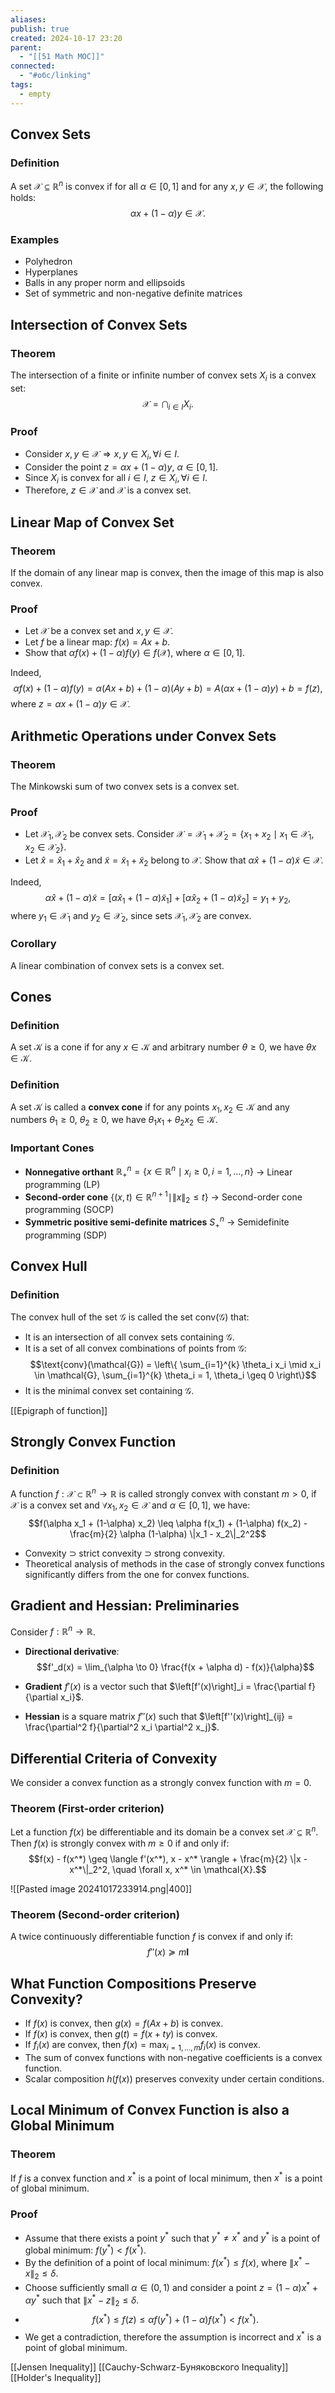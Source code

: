 ```yaml
---
aliases: 
publish: true
created: 2024-10-17 23:20
parent:
  - "[[51 Math MOC]]"
connected:
  - "#обс/linking"
tags:
  - empty
---
```


## Convex Sets

### Definition
A set $\mathcal{X} \subseteq \mathbb{R}^n$ is convex if for all $\alpha \in [0, 1]$ and for any $x, y \in \mathcal{X}$, the following holds:
$$\alpha x + (1-\alpha) y \in \mathcal{X}.$$

### Examples
- Polyhedron
- Hyperplanes
- Balls in any proper norm and ellipsoids
- Set of symmetric and non-negative definite matrices

## Intersection of Convex Sets

### Theorem
The intersection of a finite or infinite number of convex sets $X_i$ is a convex set:
$$\mathcal{X} = \bigcap_{i \in I} X_i.$$

### Proof
- Consider $x, y \in \mathcal{X} \Rightarrow x, y \in X_i, \forall i \in I$.
- Consider the point $z = \alpha x + (1-\alpha) y$, $\alpha \in [0, 1]$.
- Since $X_i$ is convex for all $i \in I$, $z \in X_i, \forall i \in I$.
- Therefore, $z \in \mathcal{X}$ and $\mathcal{X}$ is a convex set.


## Linear Map of Convex Set

### Theorem
If the domain of any linear map is convex, then the image of this map is also convex.

### Proof
- Let $\mathcal{X}$ be a convex set and $x, y \in \mathcal{X}$.
- Let $f$ be a linear map: $f(x) = A x + b$.
- Show that $\alpha f(x) + (1-\alpha) f(y) \in f(\mathcal{X})$, where $\alpha \in [0, 1]$.

Indeed,
$$\alpha f(x) + (1-\alpha) f(y) = \alpha (A x + b) + (1-\alpha) (A y + b) = A (\alpha x + (1-\alpha) y) + b = f(z),$$
where $z = \alpha x + (1-\alpha) y \in \mathcal{X}$.

## Arithmetic Operations under Convex Sets

### Theorem
The Minkowski sum of two convex sets is a convex set.

### Proof
- Let $\mathcal{X}_1, \mathcal{X}_2$ be convex sets. Consider $\mathcal{X} = \mathcal{X}_1 + \mathcal{X}_2 = \{x_1 + x_2 \mid x_1 \in \mathcal{X}_1, x_2 \in \mathcal{X}_2\}$.
- Let $\hat{x} = \hat{x}_1 + \hat{x}_2$ and $\tilde{x} = \tilde{x}_1 + \tilde{x}_2$ belong to $\mathcal{X}$. Show that $\alpha \hat{x} + (1-\alpha) \tilde{x} \in \mathcal{X}$.
  
Indeed,
$$\alpha \hat{x} + (1-\alpha) \tilde{x} = [\alpha \hat{x}_1 + (1-\alpha) \tilde{x}_1] + [\alpha \hat{x}_2 + (1-\alpha) \tilde{x}_2] = y_1 + y_2,$$
where $y_1 \in \mathcal{X}_1$ and $y_2 \in \mathcal{X}_2$, since sets $\mathcal{X}_1, \mathcal{X}_2$ are convex.

### Corollary
A linear combination of convex sets is a convex set.

## Cones

### Definition
A set $\mathcal{K}$ is a cone if for any $x \in \mathcal{K}$ and arbitrary number $\theta \geq 0$, we have $\theta x \in \mathcal{K}$.

### Definition
A set $\mathcal{K}$ is called a **convex cone** if for any points $x_1, x_2 \in \mathcal{K}$ and any numbers $\theta_1 \geq 0$, $\theta_2 \geq 0$, we have $\theta_1 x_1 + \theta_2 x_2 \in \mathcal{K}$.

### Important Cones
- **Nonnegative orthant** $\mathbb{R}_+^n = \{x \in \mathbb{R}^n \mid x_i \geq 0, i = 1, \dots, n\}$ → Linear programming (LP)
- **Second-order cone** $\{(x, t) \in \mathbb{R}^{n+1} \mid \|x\|_2 \leq t\}$ → Second-order cone programming (SOCP)
- **Symmetric positive semi-definite matrices** $S_+^n$ → Semidefinite programming (SDP)


## Convex Hull

### Definition
The convex hull of the set $\mathcal{G}$ is called the set $\text{conv}(\mathcal{G})$ that:
- It is an intersection of all convex sets containing $\mathcal{G}$.
- It is a set of all convex combinations of points from $\mathcal{G}$:
  $$\text{conv}(\mathcal{G}) = \left\{ \sum_{i=1}^{k} \theta_i x_i \mid x_i \in \mathcal{G}, \sum_{i=1}^{k} \theta_i = 1, \theta_i \geq 0 \right\}$$
- It is the minimal convex set containing $\mathcal{G}$.
  













[[Epigraph of function]]

## Strongly Convex Function

### Definition
A function $f : \mathcal{X} \subset \mathbb{R}^n \to \mathbb{R}$ is called strongly convex with constant $m > 0$, if $\mathcal{X}$ is a convex set and $\forall x_1, x_2 \in \mathcal{X}$ and $\alpha \in [0, 1]$, we have:
$$f(\alpha x_1 + (1-\alpha) x_2) \leq \alpha f(x_1) + (1-\alpha) f(x_2) - \frac{m}{2} \alpha (1-\alpha) \|x_1 - x_2\|_2^2$$

- Convexity $\supset$ strict convexity $\supset$ strong convexity.
- Theoretical analysis of methods in the case of strongly convex functions significantly differs from the one for convex functions.


## Gradient and Hessian: Preliminaries

Consider $f : \mathbb{R}^n \to \mathbb{R}$.

- **Directional derivative**:
  $$f'_d(x) = \lim_{\alpha \to 0} \frac{f(x + \alpha d) - f(x)}{\alpha}$$

- **Gradient** $f'(x)$ is a vector such that $\left[f'(x)\right]_i = \frac{\partial f}{\partial x_i}$.

- **Hessian** is a square matrix $f''(x)$ such that $\left[f''(x)\right]_{ij} = \frac{\partial^2 f}{\partial^2 x_i \partial^2 x_j}$.


## Differential Criteria of Convexity

We consider a convex function as a strongly convex function with $m = 0$.

### Theorem (First-order criterion)
Let a function $f(x)$ be differentiable and its domain be a convex set $\mathcal{X} \subseteq \mathbb{R}^n$. Then $f(x)$ is strongly convex with $m \geq 0$ if and only if:
$$f(x) - f(x^*) \geq \langle f'(x^*), x - x^* \rangle + \frac{m}{2} \|x - x^*\|_2^2, \quad \forall x, x^* \in \mathcal{X}.$$


![[Pasted image 20241017233914.png|400]]


### Theorem (Second-order criterion)
A twice continuously differentiable function $f$ is convex if and only if:
$$f''(x) \succeq m \mathbf{I}$$

## What Function Compositions Preserve Convexity?

- If $f(x)$ is convex, then $g(x) = f(Ax + b)$ is convex.
- If $f(x)$ is convex, then $g(t) = f(x + t y)$ is convex.
- If $f_i(x)$ are convex, then $f(x) = \max_{i=1,\dots,m} f_i(x)$ is convex.
- The sum of convex functions with non-negative coefficients is a convex function.
- Scalar composition $h(f(x))$ preserves convexity under certain conditions.


## Local Minimum of Convex Function is also a Global Minimum

### Theorem
If $f$ is a convex function and $x^*$ is a point of local minimum, then $x^*$ is a point of global minimum.

### Proof
- Assume that there exists a point $y^*$ such that $y^* \neq x^*$ and $y^*$ is a point of global minimum: $f(y^*) < f(x^*)$.
- By the definition of a point of local minimum: $f(x^*) \leq f(x)$, where $\|x^* - x\|_2 \leq \delta$.
- Choose sufficiently small $\alpha \in (0, 1)$ and consider a point $z = (1-\alpha) x^* + \alpha y^*$ such that $\|x^* - z\|_2 \leq \delta$.
- $$f(x^*) \leq f(z) \leq \alpha f(y^*) + (1-\alpha) f(x^*) < f(x^*).$$
- We get a contradiction, therefore the assumption is incorrect and $x^*$ is a point of global minimum.




[[Jensen Inequality]]
[[Cauchy-Schwarz-Буняковского Inequality]]
[[Holder's Inequality]]

